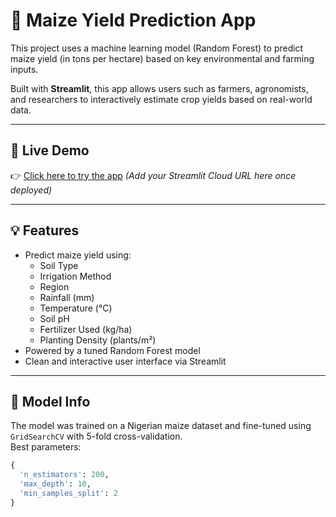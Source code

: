 # 🌽 Maize Yield Prediction App

This project uses a machine learning model (Random Forest) to predict maize yield (in tons per hectare) based on key environmental and farming inputs.

Built with **Streamlit**, this app allows users such as farmers, agronomists, and researchers to interactively estimate crop yields based on real-world data.

---

## 🚀 Live Demo

👉 [Click here to try the app](#) *(Add your Streamlit Cloud URL here once deployed)*

---

## 💡 Features

- Predict maize yield using:
  - Soil Type
  - Irrigation Method
  - Region
  - Rainfall (mm)
  - Temperature (°C)
  - Soil pH
  - Fertilizer Used (kg/ha)
  - Planting Density (plants/m²)
- Powered by a tuned Random Forest model
- Clean and interactive user interface via Streamlit

---

## 🧠 Model Info

The model was trained on a Nigerian maize dataset and fine-tuned using `GridSearchCV` with 5-fold cross-validation.  
Best parameters:
```python
{
  'n_estimators': 200,
  'max_depth': 10,
  'min_samples_split': 2
}
